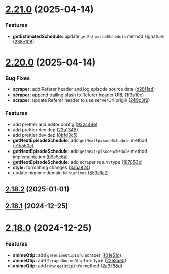 # [2.21.0](https://github.com/ghoshRitesh12/aniwatch/compare/v2.20.0...v2.21.0) (2025-04-14)


### Features

* **getEstimatedSchedule:** update `getEstimatedSchedule` method signature ([238e108](https://github.com/ghoshRitesh12/aniwatch/commit/238e1082cf70d82715e025a27fa4f22db73c9fd8))



# [2.20.0](https://github.com/ghoshRitesh12/aniwatch/compare/v2.18.2...v2.20.0) (2025-04-14)


### Bug Fixes

* **scraper:** add Referer header and log episode source data ([d28f1ad](https://github.com/ghoshRitesh12/aniwatch/commit/d28f1ad775c9e64e40b5dc1d2aa1a3566e2ec410))
* **scraper:** append trailing slash to Referer header URL ([1f3a10c](https://github.com/ghoshRitesh12/aniwatch/commit/1f3a10cb7f824bfd38c4e723b2e28c203a4e6932))
* **scraper:** update Referer header to use serverUrl.origin ([249c3f9](https://github.com/ghoshRitesh12/aniwatch/commit/249c3f938a06596119f7cb34dd5b54057c5887c0))


### Features

* add prettier and editor config ([932c44e](https://github.com/ghoshRitesh12/aniwatch/commit/932c44e274bd9ed58c1ff99dfc6dfe253a16ffaa))
* add prettier dev dep ([23a1349](https://github.com/ghoshRitesh12/aniwatch/commit/23a1349a2c73f08b47b6615f47588ca0d09f5749))
* add prettier dev dep ([8bfd3c5](https://github.com/ghoshRitesh12/aniwatch/commit/8bfd3c58299548d79e0e2489a8fc7220539e24c0))
* **getNextEpisodeSchedule:** add `getNextEpisodeSchedule` method ([e1b550c](https://github.com/ghoshRitesh12/aniwatch/commit/e1b550cf2b7ba29ac504a9056f6e753f846bb82d))
* **getNextEpisodeSchedule:** add `getNextEpisodeSchedule` method implementation ([b9c5c6a](https://github.com/ghoshRitesh12/aniwatch/commit/b9c5c6a5500509a7ef9243d3325d61d89afca947))
* **getNextEpisodeSchedule:** add scraper return type ([187853b](https://github.com/ghoshRitesh12/aniwatch/commit/187853be17a6bbcdcfc98ef360d5c7ff66a92422))
* **style:** formatting changes ([3aba824](https://github.com/ghoshRitesh12/aniwatch/commit/3aba824b0328c2b3c47d6c2cace0a1b56a8375e5))
* update hianime domain to `hianimez` ([853c1e2](https://github.com/ghoshRitesh12/aniwatch/commit/853c1e24fe28d1cddf19523ab77277468a5a85f8))



## [2.18.2](https://github.com/ghoshRitesh12/aniwatch/compare/v2.18.1...v2.18.2) (2025-01-01)



## [2.18.1](https://github.com/ghoshRitesh12/aniwatch/compare/v2.18.0...v2.18.1) (2024-12-25)



# [2.18.0](https://github.com/ghoshRitesh12/aniwatch/compare/v2.17.0...v2.18.0) (2024-12-25)


### Features

* **animeQtip:** add `getAnimeQtipInfo` scraper ([f01e51d](https://github.com/ghoshRitesh12/aniwatch/commit/f01e51ddbd1772eb412512b74dea0025eac9c7f7))
* **animeQtip:** add `ScrapedAnimeQtipInfo` type ([22e8ae0](https://github.com/ghoshRitesh12/aniwatch/commit/22e8ae05227b54e3249dfb92689f2a3f835f5bff))
* **animeQtip:** add new `getQtipInfo` method ([2a9768d](https://github.com/ghoshRitesh12/aniwatch/commit/2a9768d3d9380a18ad478878bd309fc4dfa22500))



